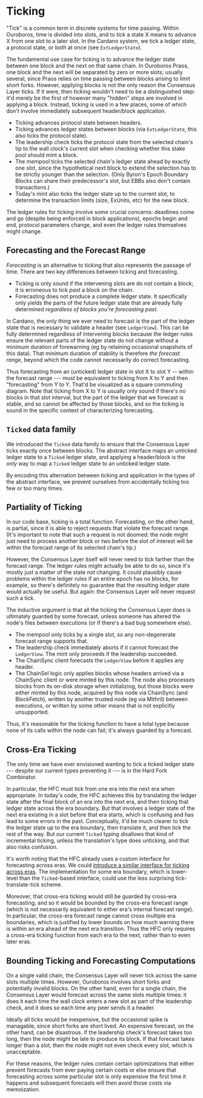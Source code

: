 # Ticking

"Tick" is a common term in discrete systems for time passing.
Within Ouroboros, time is divided into slots, and to _tick_ a state X means to advance X from one slot to a later slot.
In the Cardano system, we tick a ledger state, a protocol state, or both at once (see `ExtLedgerState`).

The fundamental use case for ticking is to advance the ledger state between one block and the next on that same chain.
In Ouroboros Praos, one block and the next will be separated by zero or more slots; usually several, since Praos relies on time passing between blocks arising to limit short forks.
However, applying blocks is not the only reason the Consensus Layer ticks.
If it were, then ticking wouldn't need to be a distinguished step: it'd merely be the first of however many "hidden" steps are involved in applying a block.
Instead, ticking is used in a few places, some of which don't involve immediately subsequent header/block application.

- Ticking advances protocol state between headers.
- Ticking advances ledger states between blocks (via `ExtLedgerState`, this also ticks the protocol state).
- The leadership check ticks the protocol state from the selected chain's tip to the wall clock's current slot when checking whether this stake pool should mint a block.
- The mempool ticks the selected chain's ledger state ahead by exactly one slot, since the hypothetical next block to extend the selection has to be strictly younger than the selection.
  (Only Byron's Epoch Boundary Blocks can share their predecessor's slot, but EBBs also don't contain transactions.)
- Today's mint also ticks the ledger state up to the current slot, to determine the transaction limits (size, ExUnits, etc) for the new block.

The ledger rules for ticking involve some crucial concerns: deadlines come and go (despite being enforced in block applications), epochs begin and end, protocol parameters change, and even the ledger rules themselves might change.

## Forecasting and the Forecast Range

_Forecasting_ is an alternative to ticking that also represents the passage of time.
There are two key differences between ticking and forecasting.

- Ticking is only sound if the intervening slots are do not contain a block; it is erroneous to tick _past_ a block on the chain.
- Forecasting does not produce a complete ledger state.
  It specifically only yields the parts of the future ledger state that are already fully determined _regardless of blocks you're forecasting past_.

In Cardano, the only thing we ever need to forecast is the part of the ledger state that is necessary to validate a header (see `LedgerView`).
This can be fully determined regardless of intervening blocks because the ledger rules ensure the relevant parts of the ledger state do not change without a minimum duration of forewarning (eg by retaining occasional snapshots of this data).
That minimum duration of stability is therefore _the forecast range_, beyond which the code cannot necessarily do correct forecasting.

Thus forecasting from an (unticked) ledger state in slot X to slot Y -- within the forecast range --- must be equivalent to ticking from X to Y and then "forecasting" from Y to Y.
That'd be visualized as a square commuting diagram.
Note that ticking from X to Y is usually only sound if there's no blocks in that slot interval, but the part of the ledger that we forecast is stable, and so cannot be affected by those blocks, and so the ticking is sound in the specific context of characterizing forecasting.

## `Ticked` data family

We introduced the `Ticked` data family to ensure that the Consensus Layer ticks exactly once between blocks.
The abstract interface maps an unticked ledger state to a `Ticked` ledger state, and applying a header/block is the _only_ way to map a `Ticked` ledger state to an unticked ledger state.

By encoding this alternation between ticking and application in the types of the abstract interface, we prevent ourselves from accidentally ticking too few or too many times.

## Partiality of Ticking

In our code base, ticking is a total function.
Forecasting, on the other hand, is partial, since it is able to reject requests that violate the forecast range.
(It's important to note that such a request is not doomed: the node might just need to process another block or two before the slot of interest will be within the forecast range of its selected chain's tip.)

However, the Consensus Layer itself will never need to tick farther than the forecast range.
The ledger rules might actually be able to do so, since it's mostly just a matter of the state _not_ changing.
It could plausibly cause problems within the ledger rules if an entire epoch has no blocks, for example, so there's definitely no guarantee that the resulting ledger state would actually be useful.
But again: the Consensus Layer will never request such a tick.

The inductive argument is that all the ticking the Consensus Layer does is ultimately guarded by some forecast, unless someone has altered the node's files between executions (or if there's a bad bug somewhere else).

- The mempool only ticks by a single slot, so any non-degenerate forecast range supports that.
- The leadership check immediately aborts if it cannot forecast the `LedgerView`.
  The mint only proceeds if the leadership succeeded.
- The ChainSync client forecasts the `LedgerView` before it applies any header.
- The ChainSel logic only applies blocks whose headers arrived via a ChainSync client or were minted by this node.
  The node also processes blocks from its on-disk storage when initializing, but those blocks were either minted by this node, acquired by this node via ChainSync (and BlockFetch), written by another trusted node (eg via Mithril) between executions, or written by some other means that is not explicitly unsupported.

Thus, it's reasonable for the ticking function to have a total type because none of its calls within the node can fail; it's always guarded by a forecast.

## Cross-Era Ticking

The only time we have ever envisioned wanting to tick a ticked ledger state --- despite our current types preventing it --- is in the Hard Fork Combinator.

In particular, the HFC must tick from one era into the next era when appropriate.
In today's code, the HFC achieves this by translating the ledger state after the final block of an era into the next era, and then ticking that ledger state across the era boundary.
But that involves a ledger state of the next era existing in a slot before that era starts, which is confusing and has lead to some errors in the past.
Conceptually, it'd be much clearer to tick the ledger state up to the era boundary, then translate it, and then tick the rest of the way.
But our current `Ticked` typing disallows that kind of incremental ticking, unless the translation's type does unticking, and that also risks confusion.

It's worth noting that the HFC already uses a custom interface for forecasting across eras.
We could [introduce a similar interface for ticking across eras](https://github.com/IntersectMBO/ouroboros-consensus/issues/345).
The implementation for some era boundary, which is lower-level than the `Ticked`-based interface, could use the less surprising tick-translate-tick scheme.

Moreover, that cross-era ticking would still be guarded by cross-era forecasting, and so it would be bounded by the cross-era forecast range (which is not necessarily equivalent to either era's internal forecast range).
In particular, the cross-era forecast range cannot cross multiple era boundaries, which is justified by lower bounds on how much warning there is within an era ahead of the next era transition.
Thus the HFC only requires a cross-era ticking function from each era to the next, rather than to even later eras.

## Bounding Ticking and Forecasting Computations

On a single valid chain, the Consensus Layer will never tick across the same slots multiple times.
However, Ouroboros involves short forks and potentially invalid blocks.
On the other hand, even for a single chain, the Consensus Layer would forecast across the same slots multiple times: it does it each time the wall clock enters a new slot as part of the leadership check, and it does so each time any peer sends it a header.

Ideally all ticks would be inexpensive, but the occasional spike is managable, since short forks are short lived.
An expensive forecast, on the other hand, can be disastrous.
If the leadership check's forecast takes too long, then the node might be late to produce its block.
If that forecast takes longer than a slot, then the node might not even check every slot, which is unacceptable.

For these reasons, the ledger rules contain certain optimizations that either prevent forecasts from ever paying certain costs or else ensure that forecasting across some particular slot is only expensive the first time it happens and subsequent forecasts will then avoid those costs via memoization.
